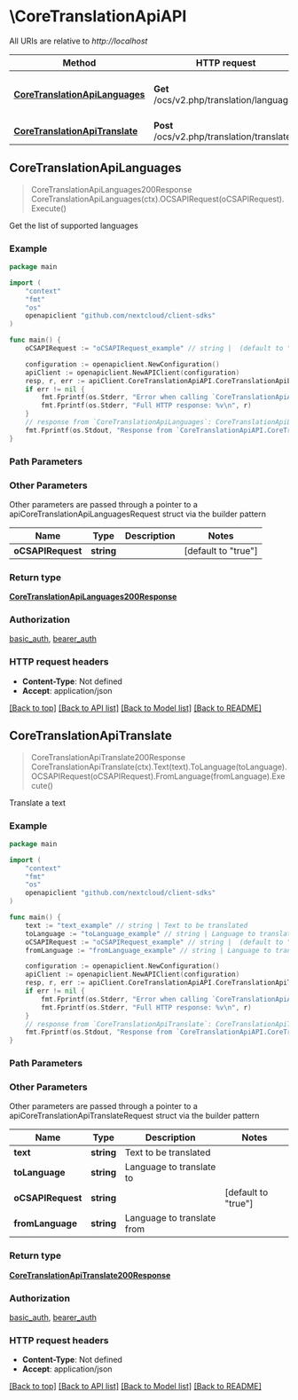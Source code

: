 # \CoreTranslationApiAPI

All URIs are relative to *http://localhost*

Method | HTTP request | Description
------------- | ------------- | -------------
[**CoreTranslationApiLanguages**](CoreTranslationApiAPI.md#CoreTranslationApiLanguages) | **Get** /ocs/v2.php/translation/languages | Get the list of supported languages
[**CoreTranslationApiTranslate**](CoreTranslationApiAPI.md#CoreTranslationApiTranslate) | **Post** /ocs/v2.php/translation/translate | Translate a text



## CoreTranslationApiLanguages

> CoreTranslationApiLanguages200Response CoreTranslationApiLanguages(ctx).OCSAPIRequest(oCSAPIRequest).Execute()

Get the list of supported languages

### Example

```go
package main

import (
    "context"
    "fmt"
    "os"
    openapiclient "github.com/nextcloud/client-sdks"
)

func main() {
    oCSAPIRequest := "oCSAPIRequest_example" // string |  (default to "true")

    configuration := openapiclient.NewConfiguration()
    apiClient := openapiclient.NewAPIClient(configuration)
    resp, r, err := apiClient.CoreTranslationApiAPI.CoreTranslationApiLanguages(context.Background()).OCSAPIRequest(oCSAPIRequest).Execute()
    if err != nil {
        fmt.Fprintf(os.Stderr, "Error when calling `CoreTranslationApiAPI.CoreTranslationApiLanguages``: %v\n", err)
        fmt.Fprintf(os.Stderr, "Full HTTP response: %v\n", r)
    }
    // response from `CoreTranslationApiLanguages`: CoreTranslationApiLanguages200Response
    fmt.Fprintf(os.Stdout, "Response from `CoreTranslationApiAPI.CoreTranslationApiLanguages`: %v\n", resp)
}
```

### Path Parameters



### Other Parameters

Other parameters are passed through a pointer to a apiCoreTranslationApiLanguagesRequest struct via the builder pattern


Name | Type | Description  | Notes
------------- | ------------- | ------------- | -------------
 **oCSAPIRequest** | **string** |  | [default to &quot;true&quot;]

### Return type

[**CoreTranslationApiLanguages200Response**](CoreTranslationApiLanguages200Response.md)

### Authorization

[basic_auth](../README.md#basic_auth), [bearer_auth](../README.md#bearer_auth)

### HTTP request headers

- **Content-Type**: Not defined
- **Accept**: application/json

[[Back to top]](#) [[Back to API list]](../README.md#documentation-for-api-endpoints)
[[Back to Model list]](../README.md#documentation-for-models)
[[Back to README]](../README.md)


## CoreTranslationApiTranslate

> CoreTranslationApiTranslate200Response CoreTranslationApiTranslate(ctx).Text(text).ToLanguage(toLanguage).OCSAPIRequest(oCSAPIRequest).FromLanguage(fromLanguage).Execute()

Translate a text

### Example

```go
package main

import (
    "context"
    "fmt"
    "os"
    openapiclient "github.com/nextcloud/client-sdks"
)

func main() {
    text := "text_example" // string | Text to be translated
    toLanguage := "toLanguage_example" // string | Language to translate to
    oCSAPIRequest := "oCSAPIRequest_example" // string |  (default to "true")
    fromLanguage := "fromLanguage_example" // string | Language to translate from (optional)

    configuration := openapiclient.NewConfiguration()
    apiClient := openapiclient.NewAPIClient(configuration)
    resp, r, err := apiClient.CoreTranslationApiAPI.CoreTranslationApiTranslate(context.Background()).Text(text).ToLanguage(toLanguage).OCSAPIRequest(oCSAPIRequest).FromLanguage(fromLanguage).Execute()
    if err != nil {
        fmt.Fprintf(os.Stderr, "Error when calling `CoreTranslationApiAPI.CoreTranslationApiTranslate``: %v\n", err)
        fmt.Fprintf(os.Stderr, "Full HTTP response: %v\n", r)
    }
    // response from `CoreTranslationApiTranslate`: CoreTranslationApiTranslate200Response
    fmt.Fprintf(os.Stdout, "Response from `CoreTranslationApiAPI.CoreTranslationApiTranslate`: %v\n", resp)
}
```

### Path Parameters



### Other Parameters

Other parameters are passed through a pointer to a apiCoreTranslationApiTranslateRequest struct via the builder pattern


Name | Type | Description  | Notes
------------- | ------------- | ------------- | -------------
 **text** | **string** | Text to be translated | 
 **toLanguage** | **string** | Language to translate to | 
 **oCSAPIRequest** | **string** |  | [default to &quot;true&quot;]
 **fromLanguage** | **string** | Language to translate from | 

### Return type

[**CoreTranslationApiTranslate200Response**](CoreTranslationApiTranslate200Response.md)

### Authorization

[basic_auth](../README.md#basic_auth), [bearer_auth](../README.md#bearer_auth)

### HTTP request headers

- **Content-Type**: Not defined
- **Accept**: application/json

[[Back to top]](#) [[Back to API list]](../README.md#documentation-for-api-endpoints)
[[Back to Model list]](../README.md#documentation-for-models)
[[Back to README]](../README.md)

